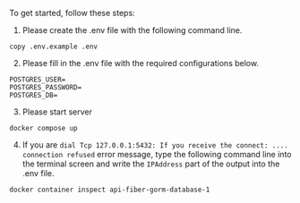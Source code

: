 To get started, follow these steps:

1. Please create the .env file with the following command line.
```shell
copy .env.example .env
```

2. Please fill in the .env file with the required configurations below.
```
POSTGRES_USER=
POSTGRES_PASSWORD=
POSTGRES_DB=
```

3. Please start server
```shell
docker compose up
```

4. If you are `dial Tcp 127.0.0.1:5432: If you receive the connect: .... connection refused` error message, type the following command line into the terminal screen and write the `IPAddress` part of the output into the .env file.
```
docker container inspect api-fiber-gorm-database-1
```